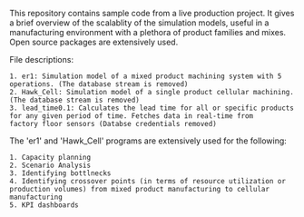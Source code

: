 This repository contains sample code from a live production project. It gives a brief overview of the scalablity of the simulation models, useful in a manufacturing environment with a plethora of product families and mixes. Open source packages are extensively used.

File descriptions:

    1. er1: Simulation model of a mixed product machining system with 5 operations. (The database stream is removed)
    2. Hawk_Cell: Simulation model of a single product cellular machining. (The database stream is removed)
    3. lead_time0.1: Calculates the lead time for all or specific products for any given period of time. Fetches data in real-time from            factory floor sensors (Databse credentials removed)
    
The 'er1' and 'Hawk_Cell' programs are extensively used for the following:

    1. Capacity planning
    2. Scenario Analysis
    3. Identifying bottlnecks
    4. Identifying crossover points (in terms of resource utilization or production volumes) from mixed product manufacturing to cellular         manufacturing
    5. KPI dashboards
